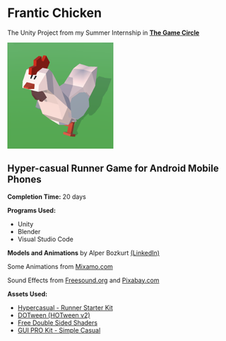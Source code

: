 # Frantic Chicken
The Unity Project from my Summer Internship in [__The Game Circle__](https://www.thegamecircle.com/)

<img src="FranticChickenGameIcon.png" width="240px" height="240px">

## Hyper-casual Runner Game for Android Mobile Phones

__Completion Time:__ 20 days

__Programs Used:__
* Unity
* Blender
* Visual Studio Code

__Models and Animations__ by Alper Bozkurt [(LinkedIn)](https://www.linkedin.com/in/benalperbozkurt/)

Some Animations from [Mixamo.com](https://www.mixamo.com/#/)

Sound Effects from [Freesound.org](https://freesound.org/) and [Pixabay.com](https://pixabay.com/)

__Assets Used:__
* [Hypercasual - Runner Starter Kit](https://assetstore.unity.com/packages/templates/systems/hypercasual-runner-starter-kit-249286)
* [DOTween (HOTween v2)](https://assetstore.unity.com/packages/tools/animation/dotween-hotween-v2-27676)
* [Free Double Sided Shaders](https://assetstore.unity.com/packages/vfx/shaders/free-double-sided-shaders-23087)
* [GUI PRO Kit - Simple Casual](https://assetstore.unity.com/packages/2d/gui/icons/gui-pro-kit-simple-casual-203399)
